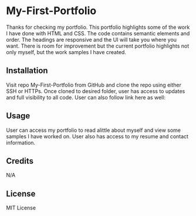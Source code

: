 # My-First-Portfolio

Thanks for checking my portfolio. This portfolio highlights some of the work I have done with HTML and CSS. The code contains semantic elements and order. The headings are responsive and the UI will take you where you want. There is room for improvement but the current portfolio highlights not only myself, but the work samples I have created.

## Installation

Visit repo My-First-Portfolio from GitHub and clone the repo using either SSH or HTTPs. Once cloned to desired folder, user has access to updates and full visibility to all code. User can also follow link here as well:

## Usage

User can access my portfolio to read alittle about myself and view some samples I have worked on. User also has access to my resume and contact information.

## Credits

N/A

## License

MIT License

